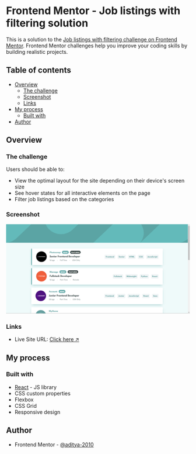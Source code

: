# Frontend Mentor - Job listings with filtering solution

This is a solution to the [Job listings with filtering challenge on Frontend Mentor](https://www.frontendmentor.io/challenges/job-listings-with-filtering-ivstIPCt). Frontend Mentor challenges help you improve your coding skills by building realistic projects.

## Table of contents

- [Overview](#overview)
  - [The challenge](#the-challenge)
  - [Screenshot](#screenshot)
  - [Links](#links)
- [My process](#my-process)
  - [Built with](#built-with)
- [Author](#author)

## Overview

### The challenge

Users should be able to:

- View the optimal layout for the site depending on their device's screen size
- See hover states for all interactive elements on the page
- Filter job listings based on the categories

### Screenshot

![](./screenshot.jpg)

### Links

- Live Site URL: [Click here &#8599;](https://aditya-job-listing.netlify.app)

## My process

### Built with

- [React](https://reactjs.org/) - JS library
- CSS custom properties
- Flexbox
- CSS Grid
- Responsive design

## Author

- Frontend Mentor - [@aditya-2010](https://www.frontendmentor.io/profile/aditya-2010)
